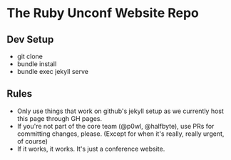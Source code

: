 # The Ruby Unconf Website Repo

## Dev Setup

- git clone
- bundle install
- bundle exec jekyll serve

## Rules

- Only use things that work on github's jekyll setup as we currently host this page through GH pages.
- If you're not part of the core team (@p0wl, @halfbyte), use PRs for committing changes, please.
(Except for when it's really, really urgent, of course)
- If it works, it works. It's just a conference website.
